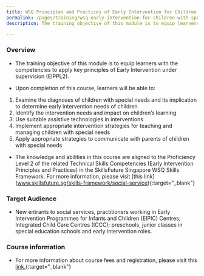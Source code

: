 ```yaml
---
title: WSQ Principles and Practices of Early Intervention for Children with Special Needs Module 1
permalink: /pages/training/wsq-early-intervention-for-children-with-special-needs-1
description: The training objective of this module is to equip learners with the competencies to apply key principles of Early Intervention under supervision (EIPPL2).

---
```


### Overview
- The training objective of this module is to equip learners with the competencies to apply key principles of Early Intervention under supervision (EIPPL2).

- Upon completion of this course, learners will be able to:
1) Examine the diagnoses of children with special needs and its implication to determine early intervention needs of children
2) Identify the intervention needs and impact on children’s learning
3) Use suitable assistive technologies in interventions
4) Implement appropriate intervention strategies for teaching and managing children with special needs
5) Apply appropriate strategies to communicate with parents of children with special needs

- The knowledge and abilities in this course are aligned to the Proficiency Level 2 of the related Technical Skills Competencies (Early Intervention Principles and Practices) in the SkillsFuture Singapore WSQ Skills Framework. For more information, please visit [this link] (www.skillsfuture.sg/skills-framework/social-service){:target="_blank"}


### Target Audience
- New entrants to social services, practitioners working in Early Intervention Programmes for Infants and Children (EIPIC) Centres; Integrated Child Care Centres (ICCC); preschools, junior classes in special education schools and early intervention roles.


### Course information
- For more information about course fees and registration, please visit this [link.](https://e-services.ncss.gov.sg/Training/Course/Detail/22DFEFE6-9EDF-EB11-8179-000C296ee030){:target="_blank"}
